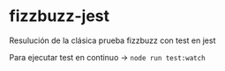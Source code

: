 # fizzbuzz-jest
 Resulución de la clásica prueba fizzbuzz con test en jest

 Para ejecutar test en continuo -> `node run test:watch`
